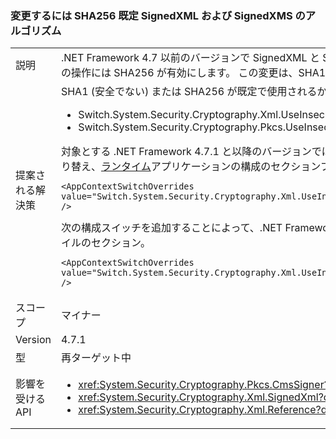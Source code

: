 ### <a name="default-signedxml-and-signedxms-algorithms-changed-to-sha256"></a>変更するには SHA256 既定 SignedXML および SignedXMS のアルゴリズム

|   |   |
|---|---|
|説明|.NET Framework 4.7 以前のバージョンで SignedXML と SignedCMS の既定値には SHA1 をいくつかの操作です。以降、.NET Framework 4.7.1 では、既定では、これらの操作には SHA256 が有効にします。 この変更は、SHA1 が不要になったと見なされるためセキュリティで保護された必要があります。|
|提案される解決策|SHA1 (安全でない) または SHA256 が既定で使用されるかどうかは、コントロールに新しいコンテキスト スイッチ値を 2 つがあります。<ul><li>Switch.System.Security.Cryptography.Xml.UseInsecureHashAlgorithms</li><li>Switch.System.Security.Cryptography.Pkcs.UseInsecureHashAlgorithms</li></ul>対象とする .NET Framework 4.7.1 と以降のバージョンでは、SHA256 の使用に適さない場合復元できる既定値は SHA1 を次の構成を追加することでアプリケーションに切り替え、[ランタイム](~/docs/framework/configure-apps/file-schema/runtime/runtime-element.md)アプリケーションの構成のセクションファイル:<pre><code class="language-xml">&lt;AppContextSwitchOverrides value=&quot;Switch.System.Security.Cryptography.Xml.UseInsecureHashAlgorithms=true;Switch.System.Security.Cryptography.Pkcs.UseInsecureHashAlgorithms=true&quot; /&gt;&#13;&#10;</code></pre>次の構成スイッチを追加することによって、.NET Framework 4.7 と以前のバージョンを対象とするアプリケーションでこの変更を選択できます、[ランタイム](~/docs/framework/configure-apps/file-schema/runtime/runtime-element.md)アプリ構成ファイルのセクション。<pre><code class="language-xml">&lt;AppContextSwitchOverrides value=&quot;Switch.System.Security.Cryptography.Xml.UseInsecureHashAlgorithms=false;Switch.System.Security.Cryptography.Pkcs.UseInsecureHashAlgorithms=false&quot; /&gt;&#13;&#10;</code></pre>|
|スコープ|マイナー|
|Version|4.7.1|
|型|再ターゲット中|
|影響を受ける API|<ul><li><xref:System.Security.Cryptography.Pkcs.CmsSigner?displayProperty=nameWithType></li><li><xref:System.Security.Cryptography.Xml.SignedXml?displayProperty=nameWithType></li><li><xref:System.Security.Cryptography.Xml.Reference?displayProperty=nameWithType></li></ul>|

